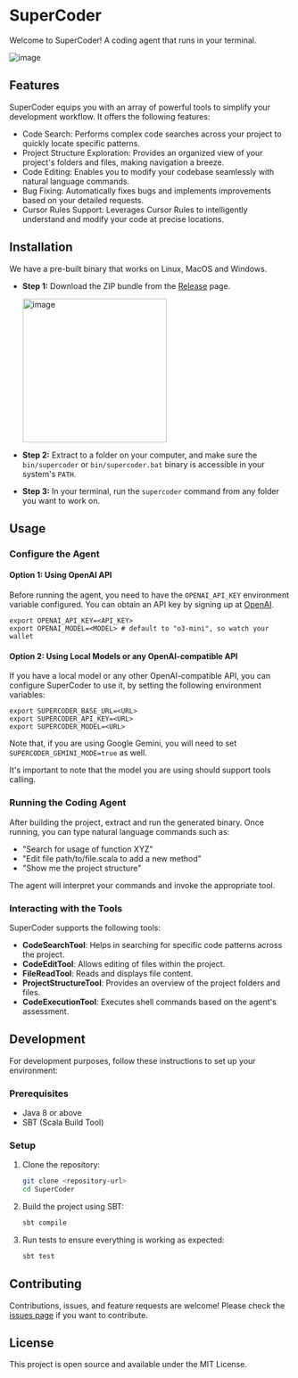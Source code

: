 # SuperCoder

Welcome to SuperCoder! A coding agent that runs in your terminal.

![image](https://github.com/user-attachments/assets/201d7b80-9fa0-43f0-a775-46fe7640ee5e)

## Features

SuperCoder equips you with an array of powerful tools to simplify your development workflow. It offers the following features:

- Code Search: Performs complex code searches across your project to quickly locate specific patterns.
- Project Structure Exploration: Provides an organized view of your project's folders and files, making navigation a breeze.
- Code Editing: Enables you to modify your codebase seamlessly with natural language commands.
- Bug Fixing: Automatically fixes bugs and implements improvements based on your detailed requests.
- Cursor Rules Support: Leverages Cursor Rules to intelligently understand and modify your code at precise locations.

## Installation

We have a pre-built binary that works on Linux, MacOS and Windows.

- **Step 1:** Download the ZIP bundle from the [Release](https://github.com/huytd/supercoder/releases) page.

  <img width="258" alt="image" src="https://github.com/user-attachments/assets/7d2d7196-1a35-4752-a6d0-5816955b81dc" />
  
- **Step 2:** Extract to a folder on your computer, and make sure the `bin/supercoder` or `bin/supercoder.bat` binary is accessible in your system's `PATH`.
- **Step 3:** In your terminal, run the `supercoder` command from any folder you want to work on.

## Usage

### Configure the Agent

#### Option 1: Using OpenAI API
Before running the agent, you need to have the `OPENAI_API_KEY` environment variable configured. You can obtain an API key by signing up at [OpenAI](https://platform.openai.com/).

```shell
export OPENAI_API_KEY=<API_KEY>
export OPENAI_MODEL=<MODEL> # default to "o3-mini", so watch your wallet
```

#### Option 2: Using Local Models or any OpenAI-compatible API
If you have a local model or any other OpenAI-compatible API, you can configure SuperCoder to use it, by setting the following environment variables:

```shell
export SUPERCODER_BASE_URL=<URL>
export SUPERCODER_API_KEY=<URL>
export SUPERCODER_MODEL=<URL>
```

Note that, if you are using Google Gemini, you will need to set `SUPERCODER_GEMINI_MODE=true` as well.

It's important to note that the model you are using should support tools calling.

### Running the Coding Agent

After building the project, extract and run the generated binary. Once running, you can type natural language commands such as:

- "Search for usage of function XYZ"
- "Edit file path/to/file.scala to add a new method"
- "Show me the project structure"

The agent will interpret your commands and invoke the appropriate tool.

### Interacting with the Tools

SuperCoder supports the following tools:

- **CodeSearchTool**: Helps in searching for specific code patterns across the project.
- **CodeEditTool**: Allows editing of files within the project.
- **FileReadTool**: Reads and displays file content.
- **ProjectStructureTool**: Provides an overview of the project folders and files.
- **CodeExecutionTool**: Executes shell commands based on the agent's assessment.

## Development

For development purposes, follow these instructions to set up your environment:

### Prerequisites

- Java 8 or above
- SBT (Scala Build Tool)

### Setup

1. Clone the repository:
    ```bash
    git clone <repository-url>
    cd SuperCoder
    ```

2. Build the project using SBT:
    ```bash
    sbt compile
    ```

3. Run tests to ensure everything is working as expected:
    ```bash
    sbt test
    ```

## Contributing

Contributions, issues, and feature requests are welcome! Please check the [issues page](issues) if you want to contribute.

## License

This project is open source and available under the MIT License.
